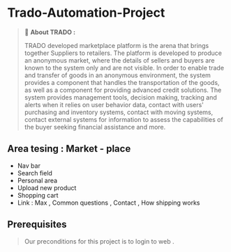 # Trado-Automation-Project



>
> 💬 **About TRADO :**
> 
>TRADO developed marketplace platform is the arena that brings together Suppliers to retailers.
The platform is developed to produce an anonymous market, where the details of sellers and buyers are known to the system only and are not visible.
In order to enable trade and transfer of goods in an anonymous environment, the system provides a component that handles the transportation of the goods, as well as a component for providing advanced credit solutions.
The system provides management tools, decision making, tracking and alerts when it relies on user behavior data, contact with users' purchasing and inventory systems, contact with moving systems, contact external systems for information to assess the capabilities of the buyer seeking financial assistance and more.






## Area tesing : Market - place

- Nav bar 
- Search field
- Personal area 
- Upload new product
- Shopping cart
- Link : Max , Common questions , Contact , How shipping works




## Prerequisites


> Our preconditions for this project is to login to web .



